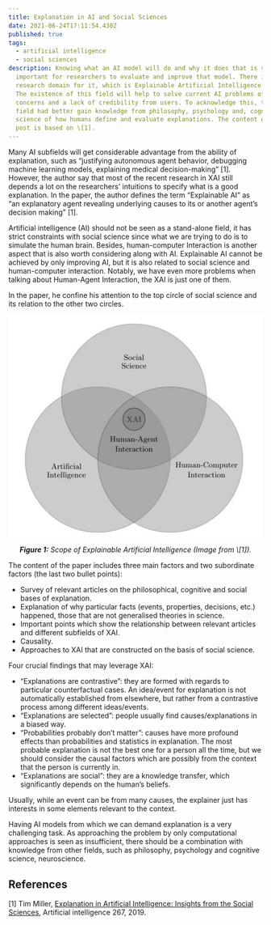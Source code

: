 ```yaml
---
title: Explanation in AI and Social Sciences
date: 2021-06-24T17:11:54.430Z
published: true
tags:
  - artificial intelligence
  - social sciences
description: Knowing what an AI model will do and why it does that is very
  important for researchers to evaluate and improve that model. There is even a
  research domain for it, which is Explainable Artificial Intelligence (XAI).
  The existence of this field will help to solve current AI problems of ethical
  concerns and a lack of credibility from users. To acknowledge this, the AI
  field had better gain knowledge from philosophy, psychology and, cognitive
  science of how humans define and evaluate explanations. The content of this
  post is based on \[1].
---
```

Many AI subfields will get considerable advantage from the ability of explanation, such as “justifying autonomous agent behavior, debugging machine learning models, explaining medical decision-making” \[1]. However, the author say that most of the recent research in XAI still depends a lot on the researchers’ intuitions to specify what is a good explanation. In the paper, the author defines the term “Explainable AI” as “an explanatory agent revealing underlying causes to its or another agent’s decision making” \[1].

Artificial intelligence (AI) should not be seen as a stand-alone field, it has strict constraints with social science since what we are trying to do is to simulate the human brain. Besides, human-computer Interaction is another aspect that is also worth considering along with AI. Explainable AI cannot be achieved by only improving AI, but it is also related to social science and human-computer interaction. Notably, we have even more problems when talking about Human-Agent Interaction, the XAI is just one of them.

In the paper, he confine his attention to the top circle of social science and its relation to the other two circles.

![](../../static/images/uploads/scope_of_explainable_artificial_intelligence.jpg)


<p align=center>
    <em><b>Figure 1:</b> Scope of Explainable Artificial Intelligence (Image from \[1]).</em>
</p>

The content of the paper includes three main factors and two subordinate factors (the last two bullet points):

* Survey of relevant articles on the philosophical, cognitive and social bases of explanation.
* Explanation of why particular facts (events, properties, decisions, etc.) happened, those that are not generalised theories in science.
* Important points which show the relationship between relevant articles and different subfields of XAI.
* Causality.
* Approaches to XAI that are constructed on the basis of social science.

Four crucial findings that may leverage XAI:

* “Explanations are contrastive”: they are formed with regards to particular counterfactual cases. An idea/event for explanation is not automatically established from elsewhere, but rather from a contrastive process among different ideas/events.
* “Explanations are selected”: people usually find causes/explanations in a biased way.
* “Probabilities probably don’t matter”: causes have more profound effects than probabilities and statistics in explanation. The most probable explanation is not the best one for a person all the time, but we should consider the causal factors which are possibly from the context that the person is currently in. 
* “Explanations are social”: they are a knowledge transfer, which significantly depends on the human’s beliefs.

Usually, while an event can be from many causes, the explainer just has interests in some elements relevant to the context.

Having AI models from which we can demand explanation is a very challenging task. As approaching the problem by only computational approaches is seen as insufficient, there should be a combination with knowledge from other fields, such as philosophy, psychology and cognitive science, neuroscience.

## References

\[1] Tim Miller, [Explanation in Artificial Intelligence: Insights from the Social Sciences](https://arxiv.org/pdf/1706.07269.pdf), Artificial intelligence 267, 2019.